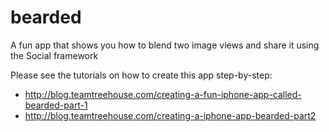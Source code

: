 bearded
=======

A fun app that shows you how to blend two image views and share it using the Social framework

Please see the tutorials on how to create this app step-by-step:

* http://blog.teamtreehouse.com/creating-a-fun-iphone-app-called-bearded-part-1
* http://blog.teamtreehouse.com/creating-a-iphone-app-bearded-part2
